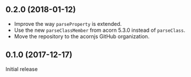 ## 0.2.0 (2018-01-12)

* Improve the way `parseProperty` is extended.
* Use the new `parseClassMember` from acorn 5.3.0 instead of `parseClass`.
* Move the repository to the acornjs GitHub organization.

## 0.1.0 (2017-12-17)

Initial release
